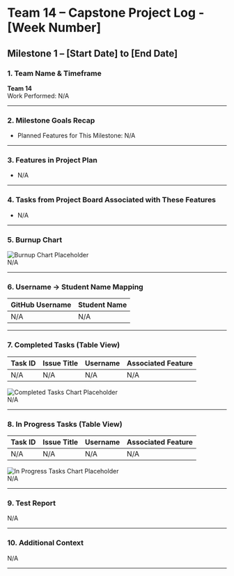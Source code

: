 # Team 14 – Capstone Project Log - [Week Number]
## Milestone 1 – [Start Date] to [End Date]

### 1. Team Name & Timeframe
**Team 14**  
Work Performed: N/A

---

### 2. Milestone Goals Recap
- Planned Features for This Milestone: N/A

---

### 3. Features in Project Plan
- N/A

---

### 4. Tasks from Project Board Associated with These Features
- N/A

---

### 5. Burnup Chart
![Burnup Chart Placeholder](./burnup-milestone1.png)  
N/A

---

### 6. Username → Student Name Mapping
| GitHub Username | Student Name |
|-----------------|-------------|
| N/A             | N/A         |

---

### 7. Completed Tasks (Table View)
| Task ID | Issue Title | Username | Associated Feature |
|--------|-------------|----------|-------------------|
| N/A    | N/A         | N/A      | N/A               |

![Completed Tasks Chart Placeholder](./completed-tasks-milestone1.png)  
N/A

---

### 8. In Progress Tasks (Table View)
| Task ID | Issue Title | Username | Associated Feature |
|--------|-------------|----------|-------------------|
| N/A    | N/A         | N/A      | N/A               |

![In Progress Tasks Chart Placeholder](./inprogress-tasks-milestone1.png)  
N/A

---

### 9. Test Report
N/A

---

### 10. Additional Context
N/A

---
